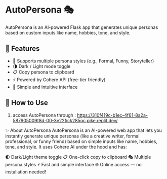# AutoPersona 🎭

AutoPersona is an AI-powered Flask app that generates unique personas based on custom inputs like name, hobbies, tone, and style.

## 🔮 Features

- 🎨 Supports multiple persona styles (e.g., Formal, Funny, Storyteller)
- 🌗 Dark / Light mode toggle
- 📋 Copy persona to clipboard
- ⚡ Powered by Cohere API (free-tier friendly)
- 🎯 Simple and intuitive interface

## 🧪 How to Use

1.  access AutoPersona through :  https://310f419c-b1ec-4f61-8a2a-587905009f8d-00-3e22fick285qc.pike.replit.dev/

   
✨ About AutoPersona
AutoPersona is an AI-powered web app that lets you instantly generate unique personas (like a creative writer, formal professional, or funny friend) based on simple inputs like name, hobbies, tone, and style.
It uses Cohere AI under the hood and has:

🌓 Dark/Light theme toggle
📋 One-click copy to clipboard
🎭 Multiple persona styles
⚡ Fast and simple interface
🌐 Online access — no installation needed!
